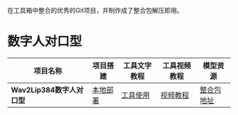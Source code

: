 
在工具箱中整合的优秀的Git项目，并制作成了整合包解压即用。
# 数字人对口型

| 项目名称 | 项目搭建 | 工具文字教程 | 工具视频教程 | 模型资源 |
| -------- | ----------- | ------------- | ------------- | ------------- | 
|**Wav2Lip384数字人对口型**|[本地部署](https://datayang.blog.csdn.net/article/details/143976608)|[工具使用](https://datayang.blog.csdn.net/article/details/146039655)|[视频教程]()|[整合包地址](https://download.csdn.net/download/qq_20288327/90024547)||


